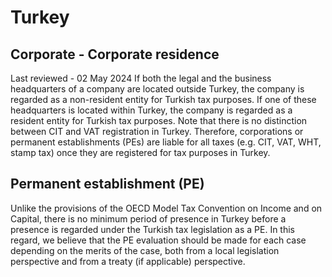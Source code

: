 # Turkey
## Corporate - Corporate residence
Last reviewed - 02 May 2024
If both the legal and the business headquarters of a company are located outside Turkey, the company is regarded as a non-resident entity for Turkish tax purposes. If one of these headquarters is located within Turkey, the company is regarded as a resident entity for Turkish tax purposes.
Note that there is no distinction between CIT and VAT registration in Turkey. Therefore, corporations or permanent establishments (PEs) are liable for all taxes (e.g. CIT, VAT, WHT, stamp tax) once they are registered for tax purposes in Turkey.
## Permanent establishment (PE)
Unlike the provisions of the OECD Model Tax Convention on Income and on Capital, there is no minimum period of presence in Turkey before a presence is regarded under the Turkish tax legislation as a PE. In this regard, we believe that the PE evaluation should be made for each case depending on the merits of the case, both from a local legislation perspective and from a treaty (if applicable) perspective.
